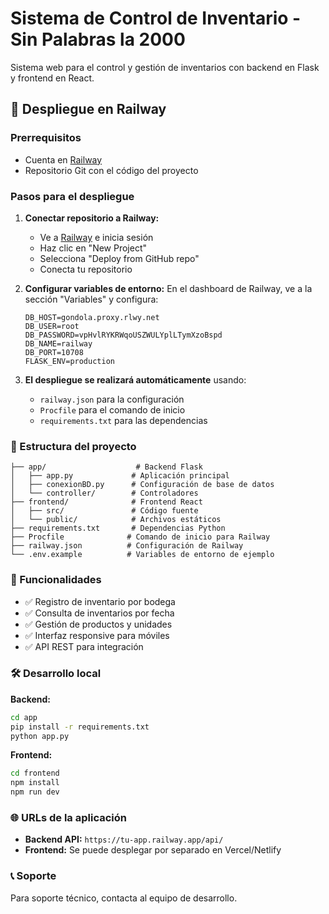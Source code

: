 # Sistema de Control de Inventario - Sin Palabras la 2000

Sistema web para el control y gestión de inventarios con backend en Flask y frontend en React.

## 🚀 Despliegue en Railway

### Prerrequisitos
- Cuenta en [Railway](https://railway.app)
- Repositorio Git con el código del proyecto

### Pasos para el despliegue

1. **Conectar repositorio a Railway:**
   - Ve a [Railway](https://railway.app) e inicia sesión
   - Haz clic en "New Project"
   - Selecciona "Deploy from GitHub repo"
   - Conecta tu repositorio

2. **Configurar variables de entorno:**
   En el dashboard de Railway, ve a la sección "Variables" y configura:
   ```
   DB_HOST=gondola.proxy.rlwy.net
   DB_USER=root
   DB_PASSWORD=vpHvlRYKRWqoUSZWULYplLTymXzoBspd
   DB_NAME=railway
   DB_PORT=10708
   FLASK_ENV=production
   ```

3. **El despliegue se realizará automáticamente** usando:
   - `railway.json` para la configuración
   - `Procfile` para el comando de inicio
   - `requirements.txt` para las dependencias

### 🔧 Estructura del proyecto

```
├── app/                    # Backend Flask
│   ├── app.py             # Aplicación principal
│   ├── conexionBD.py      # Configuración de base de datos
│   └── controller/        # Controladores
├── frontend/              # Frontend React
│   ├── src/               # Código fuente
│   └── public/            # Archivos estáticos
├── requirements.txt       # Dependencias Python
├── Procfile              # Comando de inicio para Railway
├── railway.json          # Configuración de Railway
└── .env.example          # Variables de entorno de ejemplo
```

### 📱 Funcionalidades

- ✅ Registro de inventario por bodega
- ✅ Consulta de inventarios por fecha
- ✅ Gestión de productos y unidades
- ✅ Interfaz responsive para móviles
- ✅ API REST para integración

### 🛠️ Desarrollo local

**Backend:**
```bash
cd app
pip install -r requirements.txt
python app.py
```

**Frontend:**
```bash
cd frontend
npm install
npm run dev
```

### 🌐 URLs de la aplicación

- **Backend API:** `https://tu-app.railway.app/api/`
- **Frontend:** Se puede desplegar por separado en Vercel/Netlify

### 📞 Soporte

Para soporte técnico, contacta al equipo de desarrollo.
